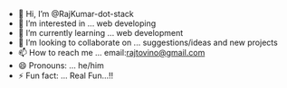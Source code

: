 - 👋 Hi, I’m @RajKumar-dot-stack
- 👀 I’m interested in ... web developing  
- 🌱 I’m currently learning ... web development
- 💞️ I’m looking to collaborate on ... suggestions/ideas and new projects
- 📫 How to reach me ... email:rajtovino@gmail.com
- 😄 Pronouns: ... he/him
- ⚡ Fun fact: ... Real Fun...!! 

<!---
RajKumar-dot-stack/RajKumar-dot-stack is a ✨ special ✨ repository because its `README.md` (this file) appears on your GitHub profile.
You can click the Preview link to take a look at your changes.
--->

